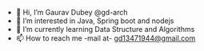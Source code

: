 - 👋 Hi, I’m Gaurav Dubey @gd-arch
- 👀 I’m interested in Java, Spring boot and nodejs 
- 🌱 I’m currently learning Data Structure and Algorithms
- 📫 How to reach me -mail at- gd13471944@gmail.com

<!---
gd-arch/gd-arch is a ✨ special ✨ repository because its `README.md` (this file) appears on your GitHub profile.
You can click the Preview link to take a look at your changes.
--->
